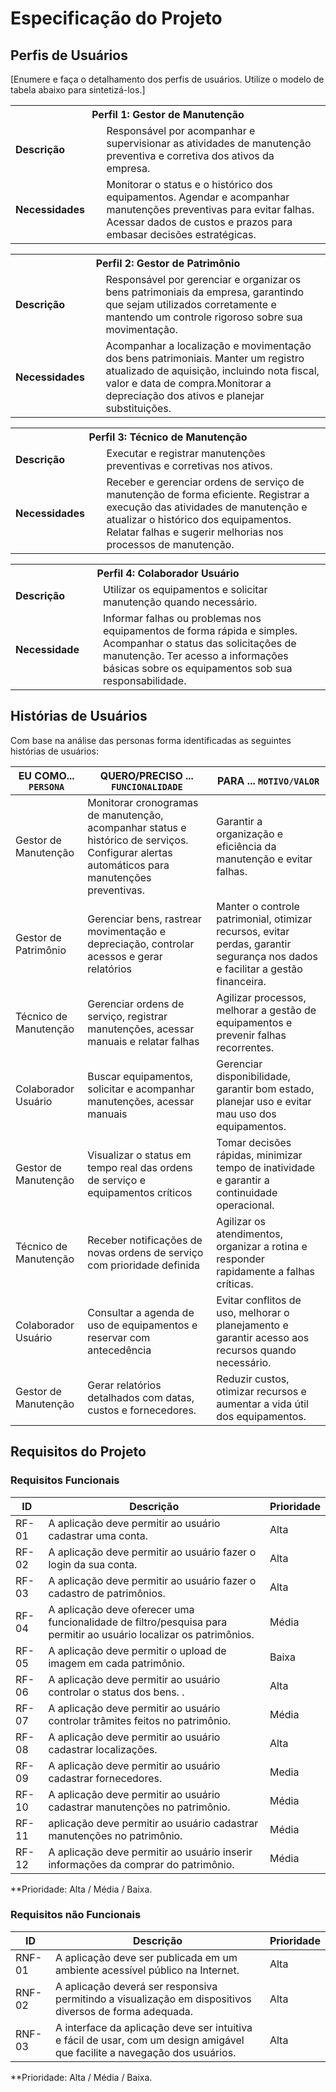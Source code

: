 # Especificação do Projeto

## Perfis de Usuários

[Enumere e faça o detalhamento dos perfis de usuários. Utilize o modelo de tabela abaixo para sintetizá-los.]

<table>
<tbody>
<tr align=center>
<th colspan="2">Perfil 1: Gestor de Manutenção </th>
</tr>
<tr>
<td width="150px"><b>Descrição</b></td>
<td width="600px"> Responsável por acompanhar e supervisionar as atividades de manutenção preventiva e corretiva dos ativos da empresa.   </td>
</tr>
<tr>
<td><b>Necessidades</b></td>
<td> Monitorar o status e o histórico dos equipamentos. Agendar e acompanhar manutenções preventivas para evitar falhas. Acessar dados de custos e prazos para embasar decisões estratégicas.

</td>
</tr>
</tbody>
</table>


<table>
<tbody>
<tr align=center>
<th colspan="2">Perfil 2: Gestor de Patrimônio </th>
</tr>
<tr>
<td width="150px"><b>Descrição</b></td>
<td width="600px"> Responsável por gerenciar e organizar os bens patrimoniais da empresa, garantindo que sejam utilizados corretamente e mantendo um controle rigoroso sobre sua movimentação.   </td>
</tr>
<tr>
<td><b>Necessidades</b></td>
<td> Acompanhar a localização e movimentação dos bens patrimoniais. 
Manter um registro atualizado de aquisição, incluindo nota fiscal, valor e data de compra.Monitorar a depreciação dos ativos e planejar substituições.  

</td>  
</tr>
</tbody>
</table>



<table>
<tbody>
<tr align=center>
<th colspan="2">Perfil 3: Técnico de Manutenção </th>
</tr>
<tr>
<td width="150px"><b> Descrição </b></td>
<td width="600px">Executar e registrar manutenções preventivas e corretivas nos ativos.</td>
</tr>
<tr>
<td><b>Necessidades</b></td>
<td>Receber e gerenciar ordens de serviço de manutenção de forma eficiente. Registrar a execução das atividades de manutenção e atualizar o histórico dos equipamentos. Relatar falhas e sugerir melhorias nos processos de manutenção. </td>
</tr>
</tbody>
</table>

<table>
<tbody>
<tr align=center>
<th colspan="2">Perfil 4: Colaborador Usuário </th>
</tr>
<tr>
<td width="150px"><b>Descrição</b></td>
<td width="600px">Utilizar os equipamentos e solicitar manutenção quando necessário.</td>
</tr>
<tr>
<td><b>Necessidade </b></td>
<td>Informar falhas ou problemas nos equipamentos de forma rápida e simples. Acompanhar o status das solicitações de manutenção. Ter acesso a informações básicas sobre os equipamentos sob sua responsabilidade. </td>
</tr>
</tbody>
</table>

## Histórias de Usuários

Com base na análise das personas forma identificadas as seguintes histórias de usuários:

|EU COMO... `PERSONA`   | QUERO/PRECISO ... `FUNCIONALIDADE` |PARA ... `MOTIVO/VALOR`                 |
|--------------------|---------------------------|----------------------------------|
| Gestor de Manutenção       | Monitorar cronogramas de manutenção, acompanhar status e histórico de serviços. Configurar alertas automáticos para manutenções preventivas. | Garantir a organização e eficiência da manutenção e evitar falhas. |
| Gestor de Patrimônio       | Gerenciar bens, rastrear movimentação e depreciação, controlar acessos e gerar relatórios          | Manter o controle patrimonial, otimizar recursos, evitar perdas, garantir segurança nos dados e facilitar a gestão financeira.               |
| Técnico de Manutenção      | Gerenciar ordens de serviço, registrar manutenções, acessar manuais e relatar falhas               | Agilizar processos, melhorar a gestão de equipamentos e prevenir falhas recorrentes.                              |
| Colaborador Usuário        | Buscar equipamentos, solicitar e acompanhar manutenções, acessar manuais                           | Gerenciar disponibilidade, garantir bom estado, planejar uso e evitar mau uso dos equipamentos.                                         |
| Gestor de Manutenção       | Visualizar o status em tempo real das ordens de serviço e equipamentos críticos                   | Tomar decisões rápidas, minimizar tempo de inatividade e garantir a continuidade operacional. |
| Técnico de Manutenção      | Receber notificações de novas ordens de serviço com prioridade definida                 | Agilizar os atendimentos, organizar a rotina e responder rapidamente a falhas críticas.       |
| Colaborador Usuário        | Consultar a agenda de uso de equipamentos e reservar com antecedência                              | Evitar conflitos de uso, melhorar o planejamento e garantir acesso aos recursos quando necessário. |
| Gestor de Manutenção       | Gerar relatórios detalhados com datas, custos e fornecedores. | Reduzir custos, otimizar recursos e aumentar a vida útil dos equipamentos. |
## Requisitos do Projeto

### Requisitos Funcionais

|ID    | Descrição                | Prioridade |
|-------|---------------------------------|----|
| RF-01 |  A aplicação deve permitir ao usuário cadastrar uma conta.| Alta   | 
| RF-02 |  A aplicação deve permitir ao usuário fazer o login da sua conta.                     | Alta  |
| RF-03 |  A aplicação deve permitir ao usuário fazer o cadastro de patrimônios. | Alta   | 
| RF-04 |  A aplicação deve oferecer uma funcionalidade de filtro/pesquisa para permitir ao usuário localizar os patrimônios. | Média   | 
| RF-05 |  A aplicação deve permitir o upload de imagem em cada patrimônio.                     | Baixa   | 
| RF-06 |  A aplicação deve permitir ao usuário controlar o status dos bens. .                     | Alta   | 
| RF-07 |  A aplicação deve permitir ao usuário controlar trâmites feitos no patrimônio. | Média   | 
| RF-08 |  A aplicação deve permitir ao usuário cadastrar localizações.                     | Alta   
|RF-09|A aplicação deve permitir ao usuário cadastrar fornecedores.  | Media |
| RF-10| A aplicação deve permitir ao usuário cadastrar manutenções no patrimônio. |  Média|
|RF-11 | aplicação deve permitir ao usuário cadastrar manutenções no patrimônio. | Média|
|RF-12|A aplicação deve permitir ao usuário inserir informações da comprar do patrimônio.  | Média|

**Prioridade: Alta / Média / Baixa. 

### Requisitos não Funcionais

|ID      | Descrição               |Prioridade |
|--------|-------------------------|----|
| RNF-01 |  A aplicação deve ser publicada em um ambiente acessível público na Internet.                     | Alta   | 
| RNF-02    |  A aplicação deverá ser responsiva permitindo a visualização em dispositivos diversos de forma adequada.                     | Alta   | 
| RNF-03    | A interface da aplicação deve ser intuitiva e fácil de usar, com um design amigável que facilite a navegação dos usuários.                      | Alta   | 

**Prioridade: Alta / Média / Baixa. 

